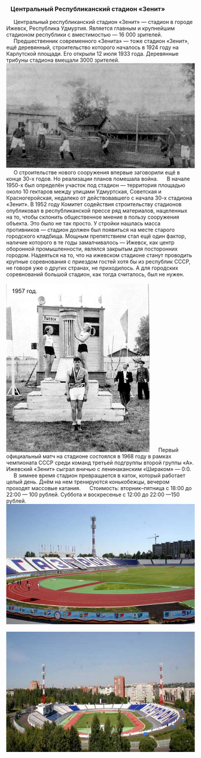 ### &nbsp;&nbsp;&nbsp;Центральный Республиканский стадион «Зенит»
&nbsp;&nbsp;&nbsp;&nbsp;&nbsp;Центральный республиканский стадион «Зенит» — стадион в городе Ижевск, Республика Удмуртия. Является главным и крупнейшим стадионом республики с вместимостью — 16 000 зрителей.
&nbsp;&nbsp;&nbsp;&nbsp;&nbsp;Предшественник современного «Зенита» — тоже стадион «Зенит», ещё деревянный, строительство которого началось в 1924 году на Карлутской площади. Его открыли 12 июля 1933 года. Деревянные трибуны стадиона вмещали 3000 зрителей.
&nbsp;&nbsp;&nbsp;&nbsp;&nbsp;&nbsp;&nbsp;&nbsp;&nbsp;&nbsp;&nbsp;&nbsp;&nbsp;&nbsp;&nbsp;&nbsp;&nbsp;&nbsp;&nbsp;&nbsp;&nbsp;&nbsp;&nbsp;&nbsp;&nbsp;&nbsp;&nbsp;&nbsp;&nbsp;&nbsp;&nbsp;&nbsp;![зенит](./images/zenit_3.jpg)
&nbsp;&nbsp;&nbsp;&nbsp;&nbsp;О строительстве нового сооружения впервые заговорили ещё в конце 30-х годов. Но реализации планов помешала война.
&nbsp;&nbsp;&nbsp;&nbsp;&nbsp;В начале 1950-х был определён участок под стадион — территория площадью около 10 гектаров между улицами Удмуртская, Советская и Красногеройская, недалеко от действовавшего с начала 30-х стадиона «Зенит». В 1952 году Комитет содействия строительству стадионов опубликовал в республиканской прессе ряд материалов, нацеленных на то, чтобы склонить общественное мнение в пользу сооружения объекта. Это было не так просто. У стройки нашлась масса противников — стадион должен был появиться на месте старого городского кладбища. Мощным препятствием стал ещё один фактор, наличие которого в те годы замалчивалось — Ижевск, как центр оборонной промышленности, являлся закрытым для посторонних городом. Надеяться на то, что на ижевском стадионе станут проводить крупные соревнования с приездом гостей хотя бы из республик СССР, не говоря уже о других странах, не приходилось. А для городских соревнований большой стадион, как тогда считалось, был не нужен.
&nbsp;&nbsp;&nbsp;&nbsp;&nbsp;&nbsp;&nbsp;&nbsp;&nbsp;&nbsp;&nbsp;&nbsp;&nbsp;&nbsp;&nbsp;&nbsp;&nbsp;&nbsp;&nbsp;&nbsp;&nbsp;&nbsp;&nbsp;&nbsp;&nbsp;&nbsp;&nbsp;&nbsp;&nbsp;&nbsp;&nbsp;&nbsp;&nbsp;&nbsp;&nbsp;&nbsp;&nbsp;&nbsp;&nbsp;&nbsp;&nbsp;&nbsp;&nbsp;&nbsp;&nbsp;&nbsp;&nbsp;&nbsp;&nbsp;&nbsp;&nbsp;&nbsp;&nbsp;&nbsp;&nbsp;&nbsp;&nbsp;&nbsp;![зенит](./images/zenit_2.jpg)
&nbsp;&nbsp;&nbsp;&nbsp;&nbsp;Первый официальный матч на стадионе состоялся в 1968 году в рамках чемпионата СССР среди команд третьей подгруппы второй группы «А». Ижевский «Зенит» сыграл вничью с ленинаканским «Шираком» — 0:0.
&nbsp;&nbsp;&nbsp;&nbsp;&nbsp;В зимнее время стадион превращается в каток, который работает целый день. Днём на нем тренируются конькобежцы, вечером проходят массовые катания.
&nbsp;&nbsp;&nbsp;&nbsp;&nbsp;Стоимость: вторник–пятница с 18:00 до 22:00 — 100 рублей. Суббота и воскресенье с 12:00 до 22:00 —150 рублей.
![зенит](./images/zenit.jpg)&nbsp;&nbsp; ![зенит](./images/zenit_4.jpg)